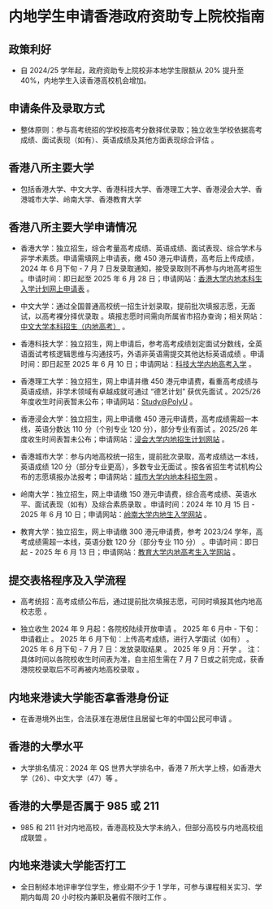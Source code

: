 # 内地学生申请香港政府资助专上院校指南

## 政策利好

- 自 2024/25 学年起，政府资助专上院校非本地学生限额从 20% 提升至 40%，内地学生入读香港高校机会增加。

## 申请条件及录取方式

- 整体原则：参与高考统招的学校按高考分数择优录取；独立收生学校依据高考成绩、面试表现（如有）、英语成绩及其他方面表现综合评估 。

## 香港八所主要大学

- 包括香港大学、中文大学、香港科技大学、香港理工大学、香港浸会大学、香港城市大学、岭南大学、香港教育大学

## 香港八所主要大学申请情况

- 香港大学：独立招生，综合考量高考成绩、英语成绩、面试表现、综合学术与非学术素质。申请需填网上申请表，缴 450 港元申请费，高考后上传成绩，2024 年 6 月下旬 - 7 月 7 日发录取通知，接受录取则不再参与内地高考招生 。申请时间：即日起至 2025 年 6 月 28 日；申请网站：[香港大学](https://admissions.hku.hk/zh-hans/apply/mainland)[内地本科生](https://admissions.hku.hk/zh-hans/apply/mainland)[入学计划网](https://admissions.hku.hk/zh-hans/apply/mainland)[上申请表](https://admissions.hku.hk/zh-hans/apply/mainland) 。

- 中文大学：通过全国普通高校统一招生计划录取，提前批次填报志愿，无面试，以高考裸分择优录取 。填报志愿时间需向所属省市招办查询；相关网站：[中文大](https://admission.cuhk.edu.hk/sc/application/mainland-gaokao/overview/)[学本科招生](https://admission.cuhk.edu.hk/sc/application/mainland-gaokao/overview/)[（内地高考](https://admission.cuhk.edu.hk/sc/application/mainland-gaokao/overview/)[）](https://admission.cuhk.edu.hk/sc/application/mainland-gaokao/overview/) 。

- 香港科技大学：独立招生，网上申请后，参考高考成绩划定面试分数线，全英语面试考核逻辑思维与沟通技巧，外语非英语需提交其他达标英语成绩 。申请时间：即日起至 2025 年 6 月 10 日；申请网站：[科技](https://join.hkust.edu.hk/admissions/gaokao)[大学内地高](https://join.hkust.edu.hk/admissions/gaokao)[考入学](https://join.hkust.edu.hk/admissions/gaokao) 。

- 香港理工大学：独立招生，网上申请并缴 450 港元申请费，看重高考成绩与英语成绩，非学术领域有卓越成就可通过 “德艺计划” 获优先面试 。2025/26 年度收生时间表暂未公布；申请网站：[Study](https://www.polyu.edu.hk/study/ug/admissions/jee)[@Poly](https://www.polyu.edu.hk/study/ug/admissions/jee)[U](https://www.polyu.edu.hk/study/ug/admissions/jee) 。

- 香港浸会大学：独立招生，网上申请缴 450 港元申请费，高考成绩需超一本线，英语分数达 110 分（个别专业 120 分），部分专业有面试 。2025/26 年度收生时间表暂未公布；申请网站：[浸会](https://admissions.hkbu.edu.hk/en/mainland-jee.html)[大学内地招](https://admissions.hkbu.edu.hk/en/mainland-jee.html)[生计划网站](https://admissions.hkbu.edu.hk/en/mainland-jee.html) 。

- 香港城市大学：参与内地高校统一招生，提前批次录取，高考成绩达一本线，英语成绩 120 分（部分专业更高），多数专业无面试 。按各省招生考试机构公布的志愿填报办法报考；申请网站：[城市大](https://www.cityu.edu.hk/mainland/)[学内地本科](https://www.cityu.edu.hk/mainland/)[招生网](https://www.cityu.edu.hk/mainland/) 。

- 岭南大学：独立招生，网上申请缴 150 港元申请费，综合高考成绩、英语水平、面试表现（如有）及综合素质录取 。申请时间：2024 年 10 月 15 日 - 2025 年 6 月 10 日；申请网站：[岭南大](https://www.ln.edu.hk/admissions/ug/mainland/news)[学内地生入](https://www.ln.edu.hk/admissions/ug/mainland/news)[学网站](https://www.ln.edu.hk/admissions/ug/mainland/news) 。

- 教育大学：独立招生，网上申请缴 300 港元申请费，参考 2023/24 学年，高考成绩需超一本线，英语分数 120 分（部分专业 110 分） 。申请时间：即日起 - 2025 年 6 月 13 日；申请网站：[教育大](https://www.apply.eduhk.hk/ug/zh-hant/mainlandjee)[学内地高考](https://www.apply.eduhk.hk/ug/zh-hant/mainlandjee)[生入学网站](https://www.apply.eduhk.hk/ug/zh-hant/mainlandjee) 。

## 提交表格程序及入学流程

- 高考统招：高考成绩公布后，通过提前批次填报志愿，可同时填报其他内地高校志愿 。

- 独立收生
2024 年 9 月起：各院校陆续开放申请 。
2025 年 6 月中 - 下旬：申请截止 。
2025 年 6 月下旬：上传高考成绩，进行入学面试（如有） 。
2025 年 6 月下旬 - 7 月 7 日：发放录取结果 。
2025 年 9 月：开学 。
注：具体时间以各院校收生时间表为准，自主招生需在 7 月 7 日或之前完成，获香港院校录取后不可再被内地高校录取 。

## 内地来港读大学能否拿香港身份证

- 在香港境外出生，合法获准在港居住且居留七年的中国公民可申请 。

## 香港的大學水平

- 大学排名情况：2024 年 QS 世界大学排名中，香港 7 所大学上榜，如香港大学（26）、中文大学（47）等 。

## 香港的大學是否属于 985 或 211

- 985 和 211 针对内地高校，香港高校及大学未纳入，但部分高校与内地高校组成联盟 。

## 内地来港读大学能否打工

- 全日制经本地评审学位学生，修业期不少于 1 学年，可参与课程相关实习、学期内每周 20 小时校内兼职及暑假不限时工作 。